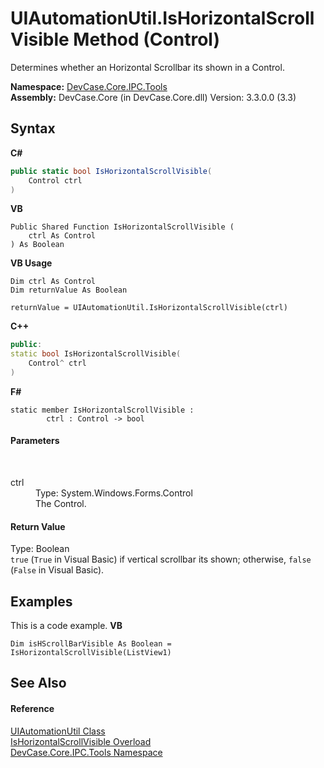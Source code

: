 # UIAutomationUtil.IsHorizontalScrollVisible Method (Control)
 

Determines whether an Horizontal Scrollbar its shown in a Control.

**Namespace:**&nbsp;<a href="N_DevCase_Core_IPC_Tools">DevCase.Core.IPC.Tools</a><br />**Assembly:**&nbsp;DevCase.Core (in DevCase.Core.dll) Version: 3.3.0.0 (3.3)

## Syntax

**C#**<br />
``` C#
public static bool IsHorizontalScrollVisible(
	Control ctrl
)
```

**VB**<br />
``` VB
Public Shared Function IsHorizontalScrollVisible ( 
	ctrl As Control
) As Boolean
```

**VB Usage**<br />
``` VB Usage
Dim ctrl As Control
Dim returnValue As Boolean

returnValue = UIAutomationUtil.IsHorizontalScrollVisible(ctrl)
```

**C++**<br />
``` C++
public:
static bool IsHorizontalScrollVisible(
	Control^ ctrl
)
```

**F#**<br />
``` F#
static member IsHorizontalScrollVisible : 
        ctrl : Control -> bool 

```


#### Parameters
&nbsp;<dl><dt>ctrl</dt><dd>Type: System.Windows.Forms.Control<br />The Control.</dd></dl>

#### Return Value
Type: Boolean<br />`true` (`True` in Visual Basic) if vertical scrollbar its shown; otherwise, `false` (`False` in Visual Basic).

## Examples
This is a code example. 
**VB**<br />
``` VB
Dim isHScrollBarVisible As Boolean = IsHorizontalScrollVisible(ListView1)
```


## See Also


#### Reference
<a href="T_DevCase_Core_IPC_Tools_UIAutomationUtil">UIAutomationUtil Class</a><br /><a href="Overload_DevCase_Core_IPC_Tools_UIAutomationUtil_IsHorizontalScrollVisible">IsHorizontalScrollVisible Overload</a><br /><a href="N_DevCase_Core_IPC_Tools">DevCase.Core.IPC.Tools Namespace</a><br />